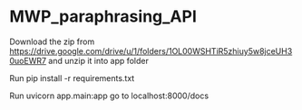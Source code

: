 # MWP_paraphrasing_API

Download the zip  from https://drive.google.com/drive/u/1/folders/1OL00WSHTiR5zhiuy5w8jceUH30uoEWR7 and unzip it into app folder

Run pip install -r requirements.txt

Run uvicorn app.main:app
 go to localhost:8000/docs
